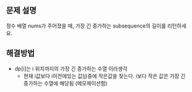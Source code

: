 ## 문제 설명

정수 배열 nums가 주어졌을 때, 가장 긴 증가하는 subsequence의 길이를 리턴하세요.

## 해결방법

- dp[i]는 i 위치까지의 가장 긴 증가하는 수열 이라생각
  - 현재 i값보다 i이전에있는 값(j)중에 작은값을 찾는다. i보다 작은 값은 가장 긴 증가하는 수열에 해당됨 (메모제이션함)
